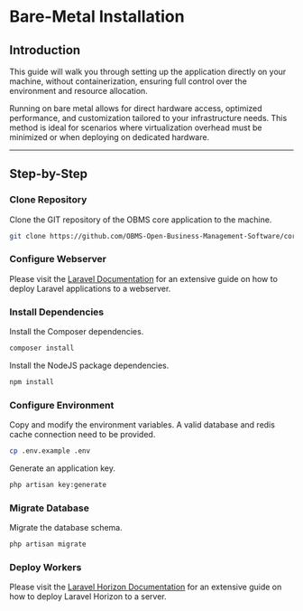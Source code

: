 # Bare-Metal Installation

## Introduction
This guide will walk you through setting up the application directly on your machine, without containerization, ensuring full control over the environment and resource allocation.

Running on bare metal allows for direct hardware access, optimized performance, and customization tailored to your infrastructure needs. This method is ideal for scenarios where virtualization overhead must be minimized or when deploying on dedicated hardware.

---

## Step-by-Step
### Clone Repository
Clone the GIT repository of the OBMS core application to the machine.
```bash
git clone https://github.com/OBMS-Open-Business-Management-Software/core.git
```

### Configure Webserver
Please visit the [Laravel Documentation](https://laravel.com/docs/11.x/deployment) for an extensive guide on how to deploy Laravel applications to a webserver.

### Install Dependencies
Install the Composer dependencies.
```bash
composer install
```

Install the NodeJS package dependencies.
```bash
npm install
```

### Configure Environment
Copy and modify the environment variables. A valid database and redis cache connection need to be provided.
```bash
cp .env.example .env
```

Generate an application key.
```bash
php artisan key:generate
```

### Migrate Database
Migrate the database schema.
```bash
php artisan migrate
```

### Deploy Workers
Please visit the [Laravel Horizon Documentation](https://laravel.com/docs/11.x/horizon#deploying-horizon) for an extensive guide on how to deploy Laravel Horizon to a server.